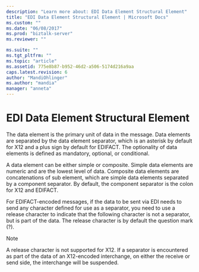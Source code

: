 ```yaml
---
description: "Learn more about: EDI Data Element Structural Element"
title: "EDI Data Element Structural Element | Microsoft Docs"
ms.custom: ""
ms.date: "06/08/2017"
ms.prod: "biztalk-server"
ms.reviewer: ""

ms.suite: ""
ms.tgt_pltfrm: ""
ms.topic: "article"
ms.assetid: 775e8b87-b952-46d2-a506-5174d216a9aa
caps.latest.revision: 6
author: "MandiOhlinger"
ms.author: "mandia"
manager: "anneta"
---
```

# EDI Data Element Structural Element
The data element is the primary unit of data in the message. Data elements are separated by the data element separator, which is an asterisk by default for X12 and a plus sign by default for EDIFACT. The optionality of data elements is defined as mandatory, optional, or conditional.  
  
 A data element can be either simple or composite. Simple data elements are numeric and are the lowest level of data. Composite data elements are concatenations of sub element, which are simple data elements separated by a component separator. By default, the component separator is the colon for X12 and EDIFACT.  
  
 For EDIFACT-encoded messages, if the data to be sent via EDI needs to send any character defined for use as a separator, you need to use a release character to indicate that the following character is not a separator, but is part of the data. The release character is by default the question mark (?).  
  
> [!NOTE]
>  A release character is not supported for X12. If a separator is encountered as part of the data of an X12-encoded interchange, on either the receive or send side, the interchange will be suspended.

